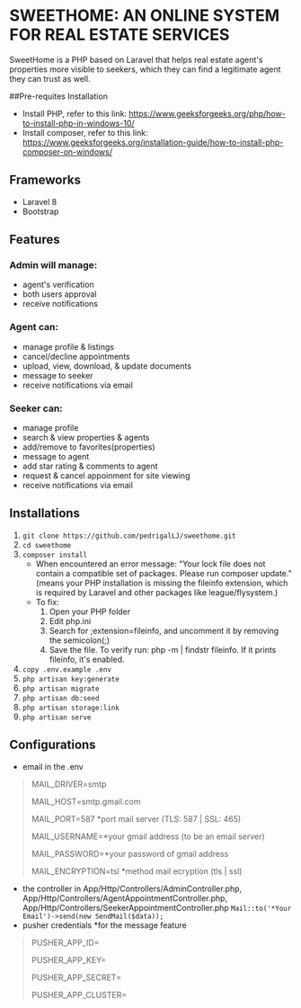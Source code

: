 # SWEETHOME: AN ONLINE SYSTEM FOR REAL ESTATE SERVICES

SweetHome is a PHP based on Laravel that helps real estate agent's properties more visible to seekers, which they can find a legitimate agent they can trust as well.

##Pre-requites Installation
- Install PHP, refer to this link: https://www.geeksforgeeks.org/php/how-to-install-php-in-windows-10/
- Install composer, refer to this link: https://www.geeksforgeeks.org/installation-guide/how-to-install-php-composer-on-windows/

## Frameworks
 - Laravel 8
 - Bootstrap
## Features
### Admin will manage:
 - agent's verification
 - both users approval
 - receive notifications
### Agent can:
 - manage profile & listings
 - cancel/decline appointments
 - upload, view, download, & update documents
 - message to seeker
 - receive notifications via email
### Seeker can:
 - manage profile
 - search & view properties & agents
 - add/remove to favorites(properties)
 - message to agent
 - add star rating & comments to agent
 - request & cancel appoinment for site viewing
 - receive notifications via email
## Installations
 1. `git clone https://github.com/pedrigalLJ/sweethome.git`
 2. `cd sweethome`
 3. `composer install`
     - When encountered an error message: "Your lock file does not contain a compatible set of packages. Please run composer update." (means your PHP installation is missing the fileinfo extension, which is required by Laravel and other packages  like league/flysystem.)
     - To fix:
       1. Open your PHP folder
       2. Edit php.ini
       3. Search for ;extension=fileinfo, and uncomment it by removing the semicolon(;)
       4. Save the file. To verify run: php -m | findstr fileinfo. If it prints fileinfo, it's enabled.
 5. `copy .env.example .env`
 6. `php artisan key:generate`
 7. `php artisan migrate`
 8. `php artisan db:seed`
 9. `php artisan storage:link`
 10. `php artisan serve`
## Configurations
 - email in the .env
 > MAIL_DRIVER=smtp
 > 
 > MAIL_HOST=smtp.gmail.com
 > 
 > MAIL_PORT=587 *port mail server (TLS: 587 | SSL: 465)
 > 
 > MAIL_USERNAME=*your gmail address (to be an email server)
 > 
 > MAIL_PASSWORD=*your password of gmail address
 > 
 > MAIL_ENCRYPTION=tsl *method mail ecryption (tls | ssl)
 - the controller in App/Http/Controllers/AdminController.php, App/Http/Controllers/AgentAppointmentController.php, App/Http/Controllers/SeekerAppointmentController.php
     `Mail::to('*Your Email')->send(new SendMail($data));`
 - pusher credentials *for the message feature
 > PUSHER_APP_ID=
 > 
 > PUSHER_APP_KEY=
 > 
 > PUSHER_APP_SECRET=
 > 
 > PUSHER_APP_CLUSTER=
